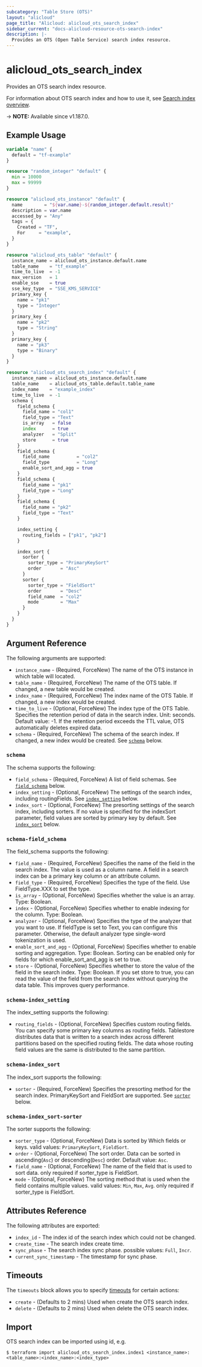 ```yaml
---
subcategory: "Table Store (OTS)"
layout: "alicloud"
page_title: "Alicloud: alicloud_ots_search_index"
sidebar_current: "docs-alicloud-resource-ots-search-index"
description: |-
  Provides an OTS (Open Table Service) search index resource.
---
```


# alicloud_ots_search_index

Provides an OTS search index resource.

For information about OTS search index and how to use it, see [Search index overview](https://www.alibabacloud.com/help/en/tablestore/latest/search-index-overview).

-> **NOTE:** Available since v1.187.0.

## Example Usage

```terraform
variable "name" {
  default = "tf-example"
}

resource "random_integer" "default" {
  min = 10000
  max = 99999
}

resource "alicloud_ots_instance" "default" {
  name        = "${var.name}-${random_integer.default.result}"
  description = var.name
  accessed_by = "Any"
  tags = {
    Created = "TF",
    For     = "example",
  }
}

resource "alicloud_ots_table" "default" {
  instance_name = alicloud_ots_instance.default.name
  table_name    = "tf_example"
  time_to_live  = -1
  max_version   = 1
  enable_sse    = true
  sse_key_type  = "SSE_KMS_SERVICE"
  primary_key {
    name = "pk1"
    type = "Integer"
  }
  primary_key {
    name = "pk2"
    type = "String"
  }
  primary_key {
    name = "pk3"
    type = "Binary"
  }
}

resource "alicloud_ots_search_index" "default" {
  instance_name = alicloud_ots_instance.default.name
  table_name    = alicloud_ots_table.default.table_name
  index_name    = "example_index"
  time_to_live  = -1
  schema {
    field_schema {
      field_name = "col1"
      field_type = "Text"
      is_array   = false
      index      = true
      analyzer   = "Split"
      store      = true
    }
    field_schema {
      field_name          = "col2"
      field_type          = "Long"
      enable_sort_and_agg = true
    }
    field_schema {
      field_name = "pk1"
      field_type = "Long"
    }
    field_schema {
      field_name = "pk2"
      field_type = "Text"
    }

    index_setting {
      routing_fields = ["pk1", "pk2"]
    }

    index_sort {
      sorter {
        sorter_type = "PrimaryKeySort"
        order       = "Asc"
      }
      sorter {
        sorter_type = "FieldSort"
        order       = "Desc"
        field_name  = "col2"
        mode        = "Max"
      }
    }
  }
}
```

## Argument Reference

The following arguments are supported:
* `instance_name` - (Required, ForceNew) The name of the OTS instance in which table will located.
* `table_name` - (Required, ForceNew) The name of the OTS table. If changed, a new table would be created.
* `index_name` - (Required, ForceNew) The index name of the OTS Table. If changed, a new index would be created.
* `time_to_live` - (Optional, ForceNew) The index type of the OTS Table. Specifies the retention period of data in the search index. Unit: seconds. Default value: -1.
  If the retention period exceeds the TTL value, OTS automatically deletes expired data.
* `schema` - (Required, ForceNew) The schema of the search index. If changed, a new index would be created. See [`schema`](#schema) below.

### `schema`

The schema supports the following:
* `field_schema` - (Required, ForceNew) A list of field schemas. See [`field_schema`](#schema-field_schema) below.
* `index_setting` - (Optional, ForceNew) The settings of the search index, including routingFields. See [`index_setting`](#schema-index_setting) below.
* `index_sort` - (Optional, ForceNew) The presorting settings of the search index, including sorters. If no value is specified for the indexSort parameter, field values are sorted by primary key by default. See [`index_sort`](#schema-index_sort) below.

### `schema-field_schema`

The field_schema supports the following:
* `field_name` - (Required, ForceNew) Specifies the name of the field in the search index. The value is used as a column name. A field in a search index can be a primary key column or an attribute column.
* `field_type` - (Required, ForceNew) Specifies the type of the field. Use FieldType.XXX to set the type.
* `is_array` - (Optional, ForceNew) Specifies whether the value is an array. Type: Boolean.
* `index` - (Optional, ForceNew) Specifies whether to enable indexing for the column. Type: Boolean.
* `analyzer` - (Optional, ForceNew) Specifies the type of the analyzer that you want to use. If fieldType is set to Text, you can configure this parameter. Otherwise, the default analyzer type single-word tokenization is used.
* `enable_sort_and_agg` - (Optional, ForceNew) Specifies whether to enable sorting and aggregation. Type: Boolean. Sorting can be enabled only for fields for which enable_sort_and_agg is set to true.
* `store` - (Optional, ForceNew) Specifies whether to store the value of the field in the search index. Type: Boolean. If you set store to true, you can read the value of the field from the search index without querying the data table. This improves query performance.

### `schema-index_setting`

The index_setting supports the following:
* `routing_fields` - (Optional, ForceNew) Specifies custom routing fields. You can specify some primary key columns as routing fields. Tablestore distributes data that is written to a search index across different partitions based on the specified routing fields. The data whose routing field values are the same is distributed to the same partition.

### `schema-index_sort`

The index_sort supports the following:
* `sorter` - (Required, ForceNew)  Specifies the presorting method for the search index. PrimaryKeySort and FieldSort are supported. See [`sorter`](#schema-index_sort-sorter) below.

### `schema-index_sort-sorter`

The sorter supports the following:
* `sorter_type` - (Optional, ForceNew) Data is sorted by Which fields or keys. valid values: `PrimaryKeySort`, `FieldSort`.
* `order` - (Optional, ForceNew) The sort order. Data can be sorted in ascending(`Asc`) or descending(`Desc`) order. Default value: `Asc`.
* `field_name` - (Optional, ForceNew) The name of the field that is used to sort data. only required if sorter_type is FieldSort.
* `mode` - (Optional, ForceNew) The sorting method that is used when the field contains multiple values. valid values: `Min`, `Max`, `Avg`. only required if sorter_type is FieldSort.

## Attributes Reference

The following attributes are exported:

* `index_id` - The index id of the search index which could not be changed.
* `create_time` - The search index create time.
* `sync_phase` - The search index sync phase. possible values: `Full`, `Incr`. 
* `current_sync_timestamp` - The timestamp for sync phase.

## Timeouts

The `timeouts` block allows you to specify [timeouts](https://www.terraform.io/docs/configuration-0-11/resources.html#timeouts) for certain actions:

* `create` - (Defaults to 2 mins) Used when create the OTS search index.
* `delete` - (Defaults to 2 mins) Used when delete the OTS search index.

## Import

OTS search index can be imported using id, e.g.

```shell
$ terraform import alicloud_ots_search_index.index1 <instance_name>:<table_name>:<index_name>:<index_type>
```
